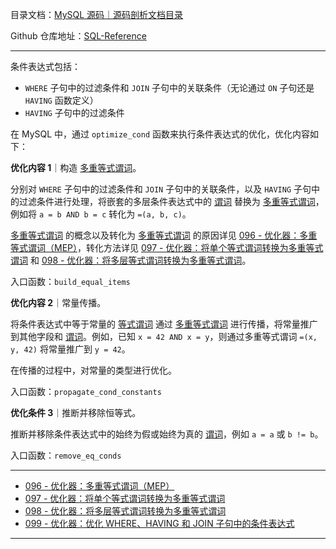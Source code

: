 目录文档：[MySQL 源码｜源码剖析文档目录](https://zhuanlan.zhihu.com/p/714761054)

Github 仓库地址：[SQL-Reference](https://github.com/ChangxingJiang/SQL-Reference)

---

条件表达式包括：

-  `WHERE` 子句中的过滤条件和 `JOIN` 子句中的关联条件（无论通过 `ON` 子句还是 `HAVING` 函数定义）
-  `HAVING` 子句中的过滤条件

在 MySQL 中，通过 `optimize_cond` 函数来执行条件表达式的优化，优化内容如下：

**优化内容 1**｜构造 <u>多重等式谓词</u>。

分别对 `WHERE` 子句中的过滤条件和 `JOIN` 子句中的关联条件，以及 `HAVING` 子句中的过滤条件进行处理，将嵌套的多层条件表达式中的 <u>谓词</u> 替换为 <u>多重等式谓词</u>，例如将 `a = b AND b = c` 转化为 `=(a, b, c)`。

<u>多重等式谓词</u> 的概念以及转化为 <u>多重等式谓词</u> 的原因详见 [096 - 优化器：多重等式谓词（MEP）](https://zhuanlan.zhihu.com/p/10584216150)，转化方法详见 [097 - 优化器：将单个等式谓词转换为多重等式谓词](https://zhuanlan.zhihu.com/p/11267690125) 和 [098 - 优化器：将多层等式谓词转换为多重等式谓词](https://zhuanlan.zhihu.com/p/20647806424)。

入口函数：`build_equal_items`

**优化内容 2**｜常量传播。

将条件表达式中等于常量的 <u>等式谓词</u> 通过 <u>多重等式谓词</u> 进行传播，将常量推广到其他字段和 <u>谓词</u>。例如，已知 `x = 42 AND x = y`，则通过多重等式谓词 `=(x, y, 42)` 将常量推广到 `y = 42`。

在传播的过程中，对常量的类型进行优化。

入口函数：`propagate_cond_constants`

**优化条件 3**｜推断并移除恒等式。

推断并移除条件表达式中的始终为假或始终为真的 <u>谓词</u>，例如 `a = a` 或 `b != b`。 

入口函数：`remove_eq_conds`

---

- [096 - 优化器：多重等式谓词（MEP）](https://zhuanlan.zhihu.com/p/10584216150)
- [097 - 优化器：将单个等式谓词转换为多重等式谓词](https://zhuanlan.zhihu.com/p/11267690125)
- [098 - 优化器：将多层等式谓词转换为多重等式谓词](https://zhuanlan.zhihu.com/p/20647806424)
- [099 - 优化器：优化 WHERE、HAVING 和 JOIN 子句中的条件表达式](https://zhuanlan.zhihu.com/p/20708387581)

---

[知乎｜100 - 优化器：条件表达式的优化]: https://zhuanlan.zhihu.com/p/20730157613

